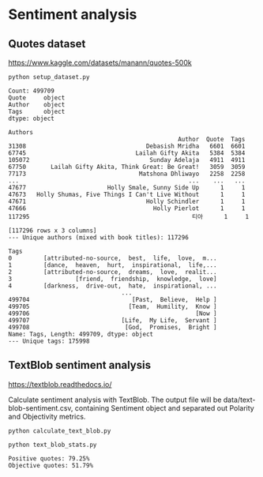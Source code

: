 # Sentiment analysis

## Quotes dataset
https://www.kaggle.com/datasets/manann/quotes-500k
```shell
python setup_dataset.py
```

```
Count: 499709
Quote     object
Author    object
Tags      object
dtype: object

Authors
                                                Author  Quote  Tags
31308                                  Debasish Mridha   6601  6601
67745                               Lailah Gifty Akita   5384  5384
105072                                  Sunday Adelaja   4911  4911
67750       Lailah Gifty Akita, Think Great: Be Great!   3059  3059
77173                                Matshona Dhliwayo   2258  2258
...                                                ...    ...   ...
47677                       Holly Smale, Sunny Side Up      1     1
47673   Holly Shumas, Five Things I Can't Live Without      1     1
47671                                  Holly Schindler      1     1
47666                                    Holly Pierlot      1     1
117295                                              티아      1     1

[117296 rows x 3 columns]
--- Unique authors (mixed with book titles): 117296

Tags
0         [attributed-no-source,  best,  life,  love,  m...
1         [dance,  heaven,  hurt,  inspirational,  life,...
2         [attributed-no-source,  dreams,  love,  realit...
3                  [friend,  friendship,  knowledge,  love]
4         [darkness,  drive-out,  hate,  inspirational, ...
                                ...                        
499704                             [Past,  Believe,  Help ]
499705                            [Team,  Humility,  Know ]
499706                                               [Now ]
499707                          [Life,  My Life,  Servant ]
499708                           [God,  Promises,  Bright ]
Name: Tags, Length: 499709, dtype: object
--- Unique tags: 175998
```

## TextBlob sentiment analysis
https://textblob.readthedocs.io/

Calculate sentiment analysis with TextBlob. The output file will be data/text-blob-sentiment.csv, containing Sentiment object and
separated out Polarity and Objectivity metrics. 

```shell
python calculate_text_blob.py
```

```shell
python text_blob_stats.py
```

```
Positive quotes: 79.25%
Objective quotes: 51.79%
```
